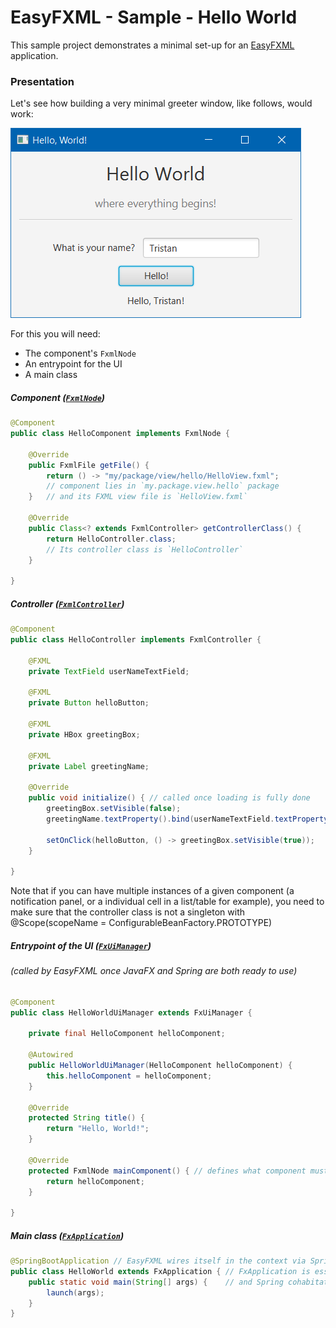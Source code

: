 # EasyFXML - Sample - Hello World

This sample project demonstrates a minimal set-up for an [EasyFXML](../../easyfxml) application.

### Presentation

Let's see how building a very minimal greeter window, like follows, would work:

![Hello World Sample Screenshot](doc/sample-hello-world.png)

For this you will need:
- The component's `FxmlNode`
- An entrypoint for the UI
- A main class

##### Component ([`FxmlNode`](../../easyfxml/src/main/java/moe/tristan/easyfxml/api/FxmlNode.java))
```java
@Component
public class HelloComponent implements FxmlNode {
    
    @Override 
    public FxmlFile getFile() {
        return () -> "my/package/view/hello/HelloView.fxml"; 
        // component lies in `my.package.view.hello` package
    }   // and its FXML view file is `HelloView.fxml`

    @Override
    public Class<? extends FxmlController> getControllerClass() {
        return HelloController.class; 
        // Its controller class is `HelloController`
    }

}
```

##### Controller ([`FxmlController`](../../easyfxml/src/main/java/moe/tristan/easyfxml/api/FxmlController.java))
```java
@Component
public class HelloController implements FxmlController {

    @FXML 
    private TextField userNameTextField;
    
    @FXML 
    private Button helloButton;
    
    @FXML 
    private HBox greetingBox;
    
    @FXML 
    private Label greetingName;

    @Override
    public void initialize() { // called once loading is fully done
        greetingBox.setVisible(false);
        greetingName.textProperty().bind(userNameTextField.textProperty());

        setOnClick(helloButton, () -> greetingBox.setVisible(true));
    }

}
```
Note that if you can have multiple instances of a given component (a notification panel, or a individual cell in a list/table for example), 
you need to make sure that the controller class is not a singleton with @Scope(scopeName = ConfigurableBeanFactory.PROTOTYPE)

##### Entrypoint of the UI ([`FxUiManager`](../../easyfxml/src/main/java/moe/tristan/easyfxml/FxUiManager.java))
###### (called by EasyFXML once JavaFX and Spring are both ready to use)
```java
@Component
public class HelloWorldUiManager extends FxUiManager {

    private final HelloComponent helloComponent;

    @Autowired
    public HelloWorldUiManager(HelloComponent helloComponent) {
        this.helloComponent = helloComponent;
    }

    @Override
    protected String title() {
        return "Hello, World!";
    }

    @Override
    protected FxmlNode mainComponent() { // defines what component must be loaded first into the main stage
        return helloComponent;
    }

}
```

##### Main class ([`FxApplication`](../../easyfxml/src/main/java/moe/tristan/easyfxml/FxApplication.java))
```java
@SpringBootApplication // EasyFXML wires itself in the context via Spring Boot's autoconfiguration
public class HelloWorld extends FxApplication { // FxApplication is essential here to set-up JavaFX
    public static void main(String[] args) {    // and Spring cohabitation
        launch(args);
    }
}
```
